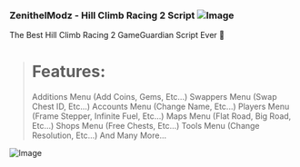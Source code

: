 ### ZenithelModz - Hill Climb Racing 2 Script   ![Image](https://cdn.discordapp.com/emojis/1207412511750488174.png?v=1&size=48&quality=lossless)

The Best Hill Climb Racing 2 GameGuardian Script Ever 🚀
># Features:
> Additions Menu (Add Coins, Gems, Etc...)
> Swappers Menu (Swap Chest ID, Etc...)
> Accounts Menu (Change Name, Etc...)
> Players Menu (Frame Stepper, Infinite Fuel, Etc...)
> Maps Menu (Flat Road, Big Road, Etc...)
> Shops Menu (Free Chests, Etc...)
> Tools Menu (Change Resolution, Etc...)
> And Many More...

![Image](https://github.com/user-attachments/assets/03586138-11ec-4a2c-8ff7-fac16eb979a5)
